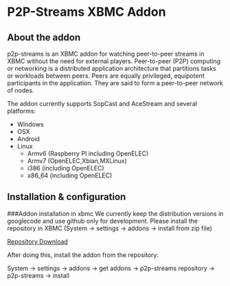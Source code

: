 P2P-Streams XBMC Addon
================

About the addon
----------
p2p-streams is an XBMC addon for watching peer-to-peer streams in XBMC without the need for external players. Peer-to-peer (P2P) computing or networking is a distributed application architecture that partitions tasks or workloads between peers. Peers are equally privileged, equipotent participants in the application. They are said to form a peer-to-peer network of nodes.

The addon currently supports SopCast and AceStream and several platforms:
* Windows
* OSX
* Android
* Linux
  * Armv6 (Raspberry PI including OpenELEC)
  * Armv7 (OpenELEC,Xbian,MXLinux)
  * i386 (including OpenELEC)
  * x86_64 (including OpenELEC)
  
Installation & configuration
----------
###Addon installation in xbmc
We currently keep the distribution versions in googlecode and use github only for development. Please install the repository in XBMC (System → settings → addons → install from zip file)

[Repository Download](http://p2p-strm.googlecode.com/svn/addons/repository.p2p-streams.xbmc/repository.p2p-streams.xbmc-1.0.3.zip)

After doing this, install the addon from the repository:

System → settings → addons → get addons → p2p-streams repository → p2p-streams → install

